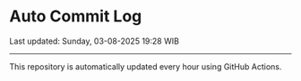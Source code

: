# Auto Commit Log

Last updated: Sunday, 03-08-2025 19:28 WIB

---

This repository is automatically updated every hour using GitHub Actions.
